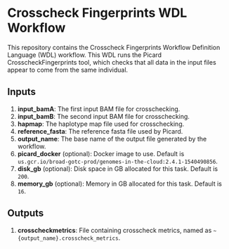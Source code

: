 # Crosscheck Fingerprints WDL Workflow

This repository contains the Crosscheck Fingerprints Workflow Definition Language (WDL) workflow. This WDL runs the Picard CrosscheckFingerprints tool, which checks that all data in the input files appear to come from the same individual.

## Inputs

1. **input_bamA**: The first input BAM file for crosschecking.
2. **input_bamB**: The second input BAM file for crosschecking.
3. **hapmap**: The haplotype map file used for crosschecking.
4. **reference_fasta**: The reference fasta file used by Picard.
5. **output_name**: The base name of the output file generated by the workflow.
6. **picard_docker** (optional): Docker image to use. Default is `us.gcr.io/broad-gotc-prod/genomes-in-the-cloud:2.4.1-1540490856`.
7. **disk_gb** (optional): Disk space in GB allocated for this task. Default is `200`.
8. **memory_gb** (optional): Memory in GB allocated for this task. Default is `16`.

## Outputs

1. **crosscheckmetrics**: File containing crosscheck metrics, named as `~{output_name}.crosscheck_metrics`.
